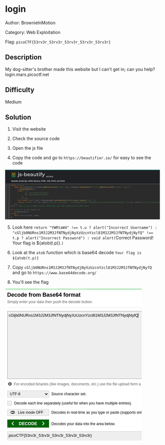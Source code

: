 # login

Author: BrownieInMotion

Category: Web Exploitation

Flag: `picoCTF{53rv3r_53rv3r_53rv3r_53rv3r_53rv3r}`

## Description

My dog-sitter's brother made this website but I can't get in; can you help?
login.mars.picoctf.net

## Difficulty

Medium

## Solution

1. Visit the website

2. Check the source code

3. Open the js file

4. Copy the code and go to `https://beautifier.io/` for easy to see the code

![POC 1](image.png)

5. Look here `return "YWRtaW4" !== t.u ? alert("Incorrect Username") : "cGljb0NURns1M3J2M3JfNTNydjNyXzUzcnYzcl81M3J2M3JfNTNydjNyfQ" !== t.p ? alert("Incorrect Password") : void alert(`Correct Password! Your flag is ${atob(t.p)}.`)`

6. Look at the `atob` function which is base64 decode `Your flag is ${atob(t.p)}`

7. Copy `cGljb0NURns1M3J2M3JfNTNydjNyXzUzcnYzcl81M3J2M3JfNTNydjNyfQ` and go to `https://www.base64decode.org/`

8. You'll see the flag

![POC 2](image-1.png)
